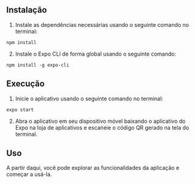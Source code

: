 ## Instalação

1. Instale as dependências necessárias usando o seguinte comando no terminal: 

`npm install`

2. Instale o Expo CLI de forma global usando o seguinte comando: 

`npm install -g expo-cli` 

## Execução

1. Inicie o aplicativo usando o seguinte comando no terminal:

`expo start`

2. Abra o aplicativo em seu dispositivo móvel baixando o aplicativo do Expo na loja de aplicativos e escaneie o código QR gerado na tela do terminal.

## Uso

A partir daqui, você pode explorar as funcionalidades da aplicação e começar a usá-la.

